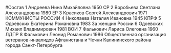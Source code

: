 #Состав
1 Андреева Нина Михайловна 1950 СР
2 Воробьева Светлана Александровна 1980 ЕР
3 Красиков Сергей Александрович 1971 КОММУНИСТЫ РОССИИ
4 Николаева Наталия Ивановна 1945 КПРФ
5 Одоевских Екатерина Романовна 1983 За женщин России
6 Одоевских Михаил Владимирович 1981 ВОИ
7 Фалькович Лариса Олеговна 1960 ЛДПР
8 Фалькович Леонид Романович 1986 Общественная организация ветеранов-инвалидов Афганистана и Чечни Калининского района города Санкт-Петербурга
